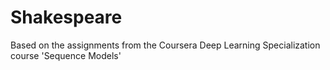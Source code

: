 # Shakespeare


Based on the assignments from the Coursera Deep Learning Specialization course 'Sequence Models' 
